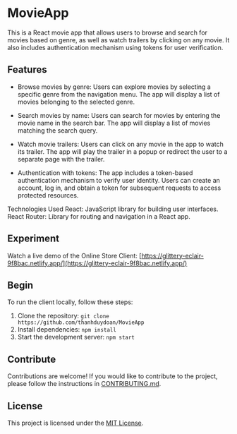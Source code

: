 # MovieApp
This is a React movie app that allows users to browse and search for movies based on genre, as well as watch trailers by clicking on any movie. It also includes authentication mechanism using tokens for user verification.

## Features
- Browse movies by genre: Users can explore movies by selecting a specific genre from the navigation menu. The app will display a list of movies belonging to the selected genre.

- Search movies by name: Users can search for movies by entering the movie name in the search bar. The app will display a list of movies matching the search query.

- Watch movie trailers: Users can click on any movie in the app to watch its trailer. The app will play the trailer in a popup or redirect the user to a separate page with the trailer.

- Authentication with tokens: The app includes a token-based authentication mechanism to verify user identity. Users can create an account, log in, and obtain a token for subsequent requests to access protected resources.

Technologies Used
React: JavaScript library for building user interfaces.
React Router: Library for routing and navigation in a React app.

## Experiment

Watch a live demo of the Online Store Client: [https://glittery-eclair-9f8bac.netlify.app/](https://glittery-eclair-9f8bac.netlify.app/)

## Begin

To run the client locally, follow these steps:

1. Clone the repository: `git clone https://github.com/thanhduydoan/MovieApp`
2. Install dependencies: `npm install`
3. Start the development server: `npm start`

## Contribute

Contributions are welcome! If you would like to contribute to the project, please follow the instructions in [CONTRIBUTING.md](CONTRIBUTING.md).

## License

This project is licensed under the [MIT License](LICENSE).
